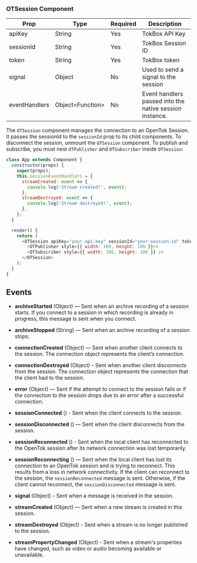 ### OTSession Component

| Prop | Type | Required | Description |
| --- | --- | --- | --- |
| apiKey | String | Yes | TokBox API Key
| sessionId | String | Yes | TokBox Session ID
| token | String | Yes | TokBox token
| signal | Object | No | Used to send a signal to the session
| eventHandlers | Object&lt;Function&gt; | No | Event handlers passed into the native session instance.

The `OTSession` component manages the connection to an OpenTok Session. It passes the sessionId to the `sessionId` prop to its child components. To disconnect the session, unmount the `OTSession` component. To publish and subscribe, you must nest `OTPublisher` and `OTSubscriber` inside `OTSession`:
```javascript
class App extends Component {
  constructor(props) {
    super(props);
    this.sessionEventHandlers = {
      streamCreated: event => {
        console.log('Stream created!', event);
      },
      streamDestroyed: event => {
        console.log('Stream destroyed!', event);
      },
    };
  }

  render() {
    return (
      <OTSession apiKey="your-api-key" sessionId="your-session-id" token="your-session-token" eventHandlers={this.sesssionEventHandlers}>
        <OTPublisher style={{ width: 100, height: 100 }}/>
        <OTSubscriber style={{ width: 100, height: 100 }} />
      </OTSession>
    );
  }
}
```

## Events 
  * **archiveStarted** (Object) — Sent when an archive recording of a session starts. If you connect to a session in which recording is already in progress, this message is sent when you connect.

  * **archiveStopped** (String) — Sent when an archive recording of a session stops.

  * **connectionCreated** (Object) — Sent when another client connects to the session. The connection object represents the client’s connection.

  * **connectionDestroyed** (Object) - Sent when another client disconnects from the session. The connection object represents the connection that the client had to the session.
  
  * **error** (Object) — Sent if the attempt to connect to the session fails or if the connection to the session drops due to an error after a successful connection.

  * **sessionConnected** () - Sent when the client connects to the session.
  
  * **sessionDisconnected** () — Sent when the client disconnects from the session.

  * **sessionReconnected** () - Sent when the local client has reconnected to the OpenTok session after its network connection was lost temporarily.

  * **sessionReconnecting** () — Sent when the local client has lost its connection to an OpenTok session and is trying to reconnect. This results from a loss in network connectivity. If the client can reconnect to the session, the `sessionReconnected` message is sent. Otherwise, if the client cannot reconnect, the `sessionDisconnected` message is sent.

  * **signal** (Object) - Sent when a message is received in the session.
  
  * **streamCreated** (Object) — Sent when a new stream is created in this session.

  * **streamDestroyed** (Object) - Sent when a stream is no longer published to the session.
  
  * **streamPropertyChanged** (Object) - Sent when a stream's properties have changed, such as video or audio becoming available or unavailable.
